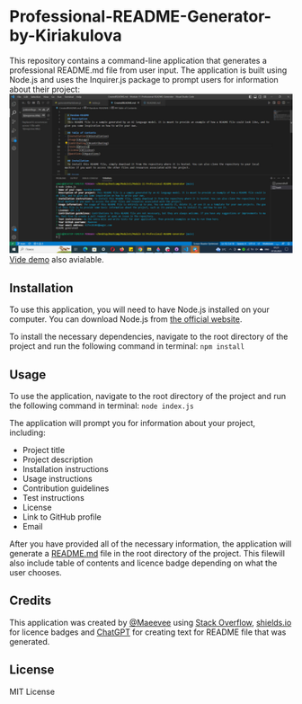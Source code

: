 # Professional-README-Generator-by-Kiriakulova
This repository contains a command-line application that generates a professional README.md file from user input. The application is built using Node.js and uses the Inquirer.js package to prompt users for information about their project:
![App Screenshot](./media/photo_2023-03-07_01-22-58.jpg)
[Vide demo](https://drive.google.com/file/d/1oggQQyKaFWSVfGlZJve232w4mqitewDK/view) also avialable.

## Installation
To use this application, you will need to have Node.js installed on your computer. You can download Node.js from [the official website](https://nodejs.org/en/).

To install the necessary dependencies, navigate to the root directory of the project and run the following command in terminal:
`npm install`

## Usage
To use the application, navigate to the root directory of the project and run the following command in terminal:
`node index.js`

The application will prompt you for information about your project, including:

* Project title
* Project description
* Installation instructions
* Usage instructions
* Contribution guidelines
* Test instructions
* License
* Link to GitHub profile
* Email

After you have provided all of the necessary information, the application will generate a [README.md](https://github.com/Maeevee/Module-11-Professional-README-Generator/blob/main/CreatedREADME.md) file in the root directory of the project. This filewill also include table of contents and licence badge depending on what the user chooses.

## Credits
This application was created by [@Maeevee](https://github.com/Maeevee) using [Stack Overflow](https://stackoverflow.com/), [shields.io](https://shields.io/category/license) for licence badges and [ChatGPT](https://openai.com/blog/chatgpt/) for creating text for README file that was generated.

## License
MIT License